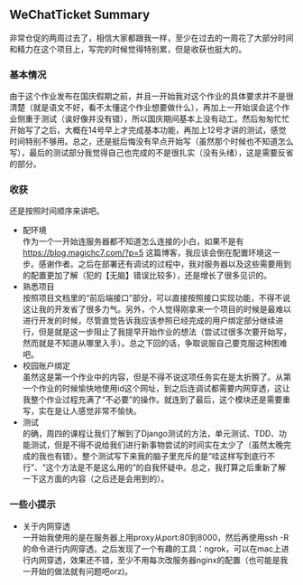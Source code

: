 ## WeChatTicket Summary
非常仓促的两周过去了，相信大家都跟我一样，至少在过去的一周花了大部分时间和精力在这个项目上，写完的时候觉得特别累，但是收获也挺大的。
### 基本情况
由于这个作业发布在国庆假期之前，并且一开始我对这个作业的具体要求并不是很清楚（就是语文不好，看不太懂这个作业想要做什么），再加上一开始误会这个作业侧重于测试（诶好像并没有错），所以国庆期间基本上没有动工。然后匆匆忙忙开始写了之后，大概在14号早上才完成基本功能，再加上12号才讲的测试，感觉时间特别不够用。总之，还是挺后悔没有早点开始写（虽然那个时候也不知道怎么写），最后的测试部分我觉得自己也完成的不是很扎实（没有头绪），这是需要反省的部分。
### 收获
还是按照时间顺序来讲吧。
- 配环境  
作为一个一开始连服务器都不知道怎么连接的小白，如果不是有 <a href="https://blog.magichc7.com/?p=5">https://blog.magichc7.com/?p=5</a> 这篇博客，我应该会倒在配置环境这一步。感谢作者。之后在部署还有调试的过程中，我对服务器以及这些需要用到的配置更加了解（犯的【无脑】错误比较多），还是增长了很多见识的。
- 熟悉项目  
按照项目文档里的“前后端接口”部分，可以直接按照接口实现功能，不得不说这让我的开发省了很多力气。另外，个人觉得刚拿来一个项目的时候是最难以进行开发的时候，尽管直觉告诉我应该参照已经完成的用户绑定部分继续进行，但是就是这一步阻止了我提早开始作业的想法（尝试过很多次要开始写，然而就是不知道从哪里入手）。总之下回的话，争取说服自己要克服这种困难吧。
- 校园账户绑定  
虽然这是第一个作业中的内容，但是不得不说这项任务实在是太折腾了。从第一个作业的时候愉快地使用id这个网址，到之后连调试都需要内网穿透，这让我整个作业过程充满了“不必要”的操作。就连到了最后，这个模块还是需要重写，实在是让人感觉非常不愉快。
- 测试  
的确，周四的课程让我们了解到了Django测试的方法，单元测试、TDD、功能测试，但是不得不说给我们进行新事物尝试的时间实在太少了（虽然太晚完成的我也有错）。整个测试写下来我的脑子里充斥的是“哇这样写到底行不行”、“这个方法是不是这么用的”的自我怀疑中。总之，我打算之后重新了解一下这方面的内容（之后还是会用到的）。
### 一些小提示
- 关于内网穿透  
一开始我使用的是在服务器上用proxy从port:80到8000，然后再使用ssh -R的命令进行内网穿透。之后发现了一个有趣的工具：ngrok，可以在mac上进行内网穿透，效果还不错，至少不用每次改服务器nginx的配置（也可能是我一开始的做法就有问题吧orz)。
